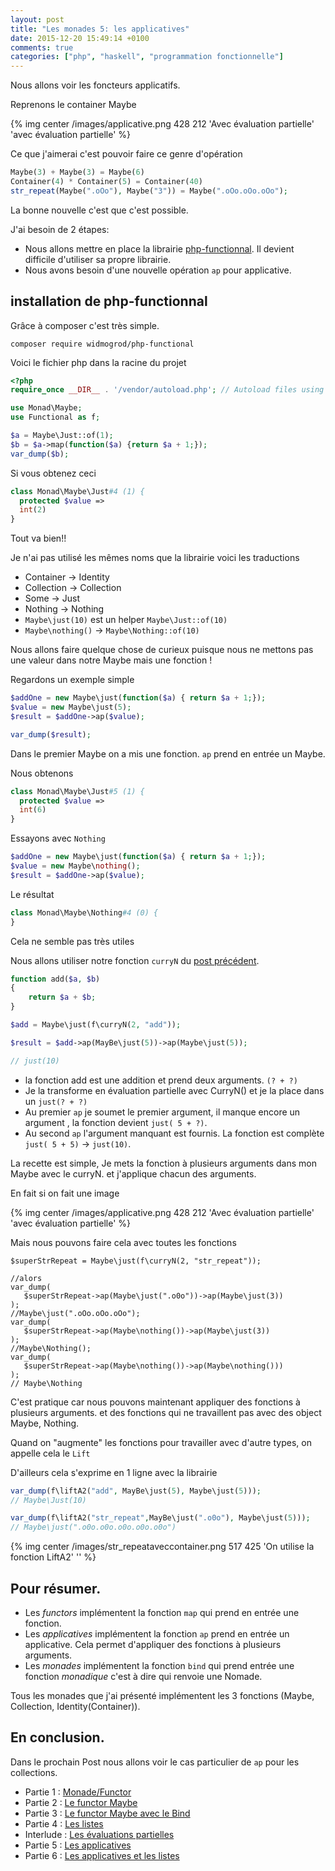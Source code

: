 ```yaml
---
layout: post
title: "Les monades 5: les applicatives"
date: 2015-12-20 15:49:14 +0100
comments: true
categories: ["php", "haskell", "programmation fonctionnelle"] 
---
```


Nous allons voir les foncteurs applicatifs.

Reprenons le container Maybe

{% img center /images/applicative.png 428 212 'Avec évaluation partielle' 'avec évaluation partielle' %}

Ce que j'aimerai c'est pouvoir faire ce genre d'opération

``` php
Maybe(3) + Maybe(3) = Maybe(6)
Container(4) * Container(5) = Container(40)
str_repeat(Maybe(".oOo"), Maybe("3")) = Maybe(".oOo.oOo.oOo");
```


La bonne nouvelle c'est que c'est possible. 

<!--more-->

J'ai besoin de 2 étapes:

 - Nous allons mettre en place la librairie [php-functionnal](https://github.com/widmogrod/php-functional). Il devient difficile d'utiliser sa propre librairie.
 - Nous avons besoin d'une nouvelle opération `ap` pour applicative.

## installation de php-functionnal

Grâce à composer c'est très simple.

``` 
composer require widmogrod/php-functional
```

Voici le fichier php dans la racine du projet 
``` php
<?php
require_once __DIR__ . '/vendor/autoload.php'; // Autoload files using Composer autoload

use Monad\Maybe;
use Functional as f;

$a = Maybe\Just::of(1);
$b = $a->map(function($a) {return $a + 1;});
var_dump($b);
```

Si vous obtenez ceci 
``` php
class Monad\Maybe\Just#4 (1) {
  protected $value =>
  int(2)
}
```

Tout va bien!!

Je n'ai pas utilisé les mêmes noms que la librairie voici les traductions 

 * Container -> Identity
 * Collection -> Collection
 * Some -> Just
 * Nothing -> Nothing
 * `Maybe\just(10)` est un helper `Maybe\Just::of(10)`
 * `Maybe\nothing()` -> `Maybe\Nothing::of(10)`

Nous allons faire quelque chose de curieux puisque nous ne mettons pas une valeur dans notre Maybe mais une fonction ! 

Regardons un exemple simple

``` php
$addOne = new Maybe\just(function($a) { return $a + 1;});
$value = new Maybe\just(5);
$result = $addOne->ap($value);

var_dump($result);
```

Dans le premier Maybe on a mis une fonction. `ap` prend en entrée un Maybe.

Nous obtenons 
``` php
class Monad\Maybe\Just#5 (1) {
  protected $value =>
  int(6)
}

```

Essayons avec `Nothing`

``` php
$addOne = new Maybe\just(function($a) { return $a + 1;});
$value = new Maybe\nothing();
$result = $addOne->ap($value);
```

Le résultat
``` php
class Monad\Maybe\Nothing#4 (0) {
}
```

Cela ne semble pas très utiles

Nous allons utiliser notre fonction `curryN` du [post précédent](). 

``` php
function add($a, $b)
{
    return $a + $b;
}

$add = Maybe\just(f\curryN(2, "add"));

$result = $add->ap(MayBe\just(5))->ap(Maybe\just(5));

// just(10)

```

 * la fonction add est une addition et prend deux arguments. `(? + ?)`
 * Je la transforme en évaluation partielle avec CurryN() et je la place dans un `just(? + ?)`
 * Au premier `ap` je soumet le premier argument, il manque encore un argument , la fonction devient `just( 5 + ?)`.
 * Au second `ap` l'argument manquant est fournis. La fonction est complète `just( 5 + 5)` -> `just(10)`.

La recette est simple, Je mets la fonction à plusieurs arguments dans mon Maybe avec le curryN. et j'applique chacun des arguments.

En fait si on fait une image

{% img center /images/applicative.png 428 212 'Avec évaluation partielle' 'avec évaluation partielle' %}


Mais nous pouvons faire cela avec toutes les fonctions

```
$superStrRepeat = Maybe\just(f\curryN(2, "str_repeat"));

//alors 
var_dump(
   $superStrRepeat->ap(Maybe\just(".o0o"))->ap(Maybe\just(3))
);
//Maybe\just(".oOo.oOo.oOo");
var_dump(
   $superStrRepeat->ap(Maybe\nothing())->ap(Maybe\just(3))
);
//Maybe\Nothing();
var_dump(
   $superStrRepeat->ap(Maybe\nothing())->ap(Maybe\nothing()))
);
// Maybe\Nothing
```

C'est pratique car nous pouvons maintenant appliquer des fonctions à plusieurs arguments. et des fonctions qui ne travaillent pas avec des object Maybe, Nothing.

Quand on "augmente" les fonctions pour travailler avec d'autre types,  on appelle cela le `Lift`

D'ailleurs cela s'exprime en 1 ligne avec la librairie

``` php
var_dump(f\liftA2("add", MayBe\just(5), Maybe\just(5)));
// Maybe\Just(10)

var_dump(f\liftA2("str_repeat",MayBe\just(".o0o"), Maybe\just(5)));
// Maybe\just(".o0o.o0o.o0o.o0o.o0o")
```
{% img center /images/str_repeataveccontainer.png 517 425 'On utilise la fonction LiftA2' '' %}


## Pour résumer.

 * Les *functors* implémentent la fonction `map` qui prend en entrée une fonction.
 * Les *applicatives* implémentent la fonction `ap` prend en entrée un applicative. Cela permet d'appliquer des fonctions à plusieurs arguments.
 * Les *monades* implémentent la fonction `bind` qui prend entrée une fonction *monadique* c'est à dire qui renvoie une Nomade.

Tous les monades que j'ai présenté implémentent les 3 fonctions (Maybe, Collection, Identity(Container)). 

## En conclusion.

Dans le prochain Post nous allons voir le cas particulier de `ap` pour les collections.

 * Partie 1 : [Monade/Functor](/blog/2015/11/11/les-monades-en-php-cest-possible-dot/)
 * Partie 2 : [Le functor Maybe](/blog/2015/11/15/les-monades-suite-le-functor-maybe-dot/)
 * Partie 3 : [Le functor Maybe avec le Bind](/blog/2015/11/22/les-monades-3-le-maybe-suite/)
 * Partie 4 : [Les listes](/blog/2015/11/29/les-monades-les-listes/)
 * Interlude : [Les évaluations partielles](/blog/2015/12/06/les-monades-evaluation-partielle/)
 * Partie 5 : [Les applicatives](/blog/2015/12/20/les-monades-5-les-applicatives/)
 * Partie 6 : [Les applicatives et les listes](/blog/2016/01/25/les-monades-applicative-et-les-listes/) 

